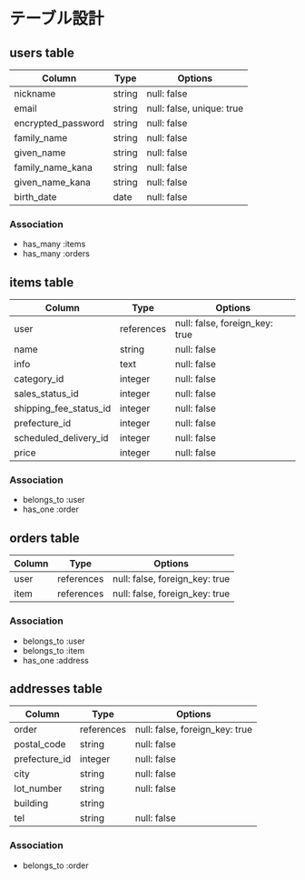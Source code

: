 # テーブル設計

## users table
| Column | Type | Options |
| -- | -- | -- |
| nickname | string | null: false |
| email | string | null: false, unique: true |
| encrypted_password | string | null: false |
| family_name | string | null: false |
| given_name | string | null: false |
| family_name_kana | string | null: false |
| given_name_kana | string | null: false |
| birth_date | date | null: false |

### Association
- has_many :items
- has_many :orders

## items table
| Column | Type | Options |
| -- | -- | -- |
| user | references | null: false, foreign_key: true |
| name | string | null: false |
| info | text | null: false |
| category_id | integer | null: false |
| sales_status_id | integer | null: false |
| shipping_fee_status_id | integer | null: false |
| prefecture_id | integer | null: false |
| scheduled_delivery_id | integer | null: false |
| price | integer | null: false |

### Association
- belongs_to :user
- has_one :order

## orders table
| Column | Type | Options |
| -- | -- | -- |
| user | references | null: false, foreign_key: true |
| item | references | null: false, foreign_key: true |

### Association
- belongs_to :user
- belongs_to :item
- has_one :address

## addresses table
| Column | Type | Options |
| -- | -- | -- |
| order | references | null: false, foreign_key: true |
| postal_code | string | null: false |
| prefecture_id | integer | null: false |
| city | string | null: false |
| lot_number | string | null: false |
| building | string | |
| tel | string | null: false |

### Association
- belongs_to :order
